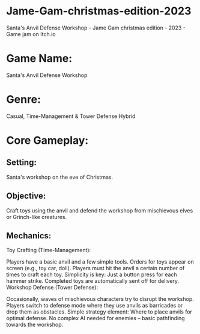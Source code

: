 # Jame-Gam-christmas-edition-2023
Santa's Anvil Defense Workshop - Jame Gam christmas edition - 2023 - Game jam on Itch.io

# Game Name: 
Santa's Anvil Defense Workshop
# Genre:
Casual, Time-Management & Tower Defense Hybrid

# Core Gameplay:
## Setting: 
Santa's workshop on the eve of Christmas.
## Objective: 
Craft toys using the anvil and defend the workshop from mischievous elves or Grinch-like creatures.
## Mechanics:
Toy Crafting (Time-Management):

Players have a basic anvil and a few simple tools.
Orders for toys appear on screen (e.g., toy car, doll).
Players must hit the anvil a certain number of times to craft each toy.
Simplicity is key: Just a button press for each hammer strike.
Completed toys are automatically sent off for delivery.
Workshop Defense (Tower Defense):

Occasionally, waves of mischievous characters try to disrupt the workshop.
Players switch to defense mode where they use anvils as barricades or drop them as obstacles.
Simple strategy element: Where to place anvils for optimal defense.
No complex AI needed for enemies – basic pathfinding towards the workshop.
